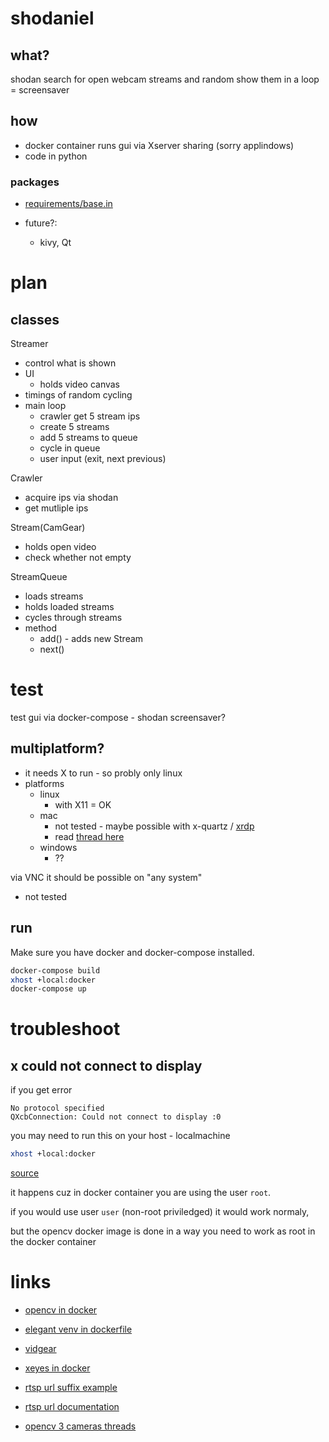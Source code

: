 # shodaniel

## what?

shodan search for open webcam streams and random show them in a loop = screensaver

## how

- docker container runs gui via Xserver sharing (sorry applindows)
- code in python

### packages

- [requirements/base.in](requirements/base.in)

- future?:
  - kivy, Qt

# plan
## classes

Streamer
- control what is shown
- UI
  - holds video canvas
- timings of random cycling
- main loop
    - crawler get 5 stream ips
    - create 5 streams
    - add 5 streams to queue
    - cycle in queue
    - user input (exit, next previous)

Crawler
- acquire ips via shodan
- get mutliple ips

Stream(CamGear)
- holds open video
- check whether not empty

StreamQueue
- loads streams
- holds loaded streams
- cycles through streams
- method
    - add() - adds new Stream
    - next()


# test

test gui via docker-compose - shodan screensaver?

## multiplatform?

- it needs X to run - so probly only linux
- platforms
  - linux
    - with X11 = OK
  - mac
    - not tested - maybe possible with x-quartz / [xrdp](https://github.com/deskor/xrdp)
    - read [thread here](https://forums.docker.com/t/how-to-run-gui-apps-in-containiers-in-osx-docker-for-mac/17797/6)
  - windows
    - ??

via VNC it should be possible on "any system"
- not tested

## run

Make sure you have docker and docker-compose installed.
```sh
docker-compose build
xhost +local:docker
docker-compose up
```


# troubleshoot

## x could not connect to display
if you get error
```
No protocol specified
QXcbConnection: Could not connect to display :0
```
you may need to run this on your host - localmachine
```sh
xhost +local:docker
```

[source](https://forums.docker.com/t/start-a-gui-application-as-root-in-a-ubuntu-container/17069)

it happens cuz in docker container you are using the user `root`.

if you would use user `user` (non-root priviledged) it would work normaly,

but the opencv docker image is done in a way you need to work as root in the docker container



# links

- [opencv in docker](https://www.learnopencv.com/install-opencv-docker-image-ubuntu-macos-windows/)
- [elegant venv in dockerfile](https://pythonspeed.com/articles/activate-virtualenv-dockerfile/)

- [vidgear](https://github.com/abhiTronix/vidgear/wiki/CamGear)

- [xeyes in docker](https://nelkinda.com/blog/xeyes-in-docker/)
- [rtsp url suffix example](https://community.ui.com/questions/How-do-i-view-Aircam-stream-in-VLC-media-player/44edbcad-f4f1-4e16-9531-faccb3f8cae2)
- [rtsp url documentation](https://www.leadtools.com/help/leadtools/v20/multimedia/transforms/rtsp-source-url-syntax.html)
- [opencv 3 cameras threads](https://stackoverflow.com/a/54068591/3029008)
